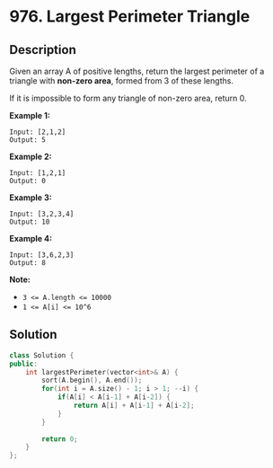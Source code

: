 # 976. Largest Perimeter Triangle

## Description

Given an array A of positive lengths, return the largest perimeter of a triangle with **non-zero area**, formed from 3 of these lengths.

If it is impossible to form any triangle of non-zero area, return 0.

**Example 1:**

```
Input: [2,1,2]
Output: 5
```

**Example 2:**

```
Input: [1,2,1]
Output: 0
```

**Example 3:**

```
Input: [3,2,3,4]
Output: 10
```

**Example 4:**

```
Input: [3,6,2,3]
Output: 8
```

**Note:**

- `3 <= A.length <= 10000`
- `1 <= A[i] <= 10^6`

## Solution

```cpp
class Solution {
public:
    int largestPerimeter(vector<int>& A) {
        sort(A.begin(), A.end());
        for(int i = A.size() - 1; i > 1; --i) {
            if(A[i] < A[i-1] + A[i-2]) {
                return A[i] + A[i-1] + A[i-2];
            }
        }
        
        return 0;
    }
};
```